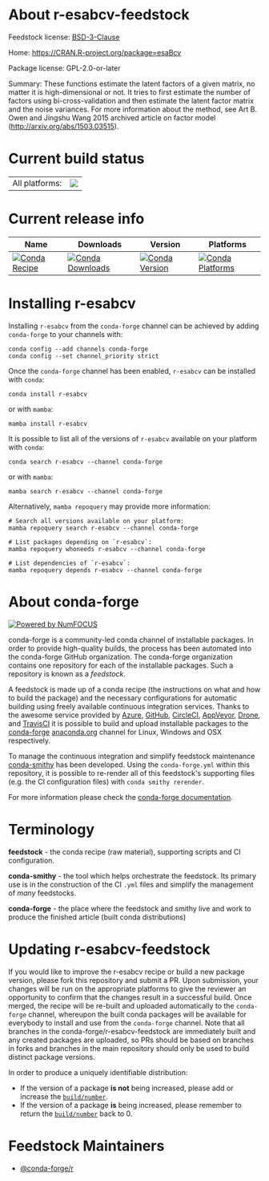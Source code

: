 About r-esabcv-feedstock
========================

Feedstock license: [BSD-3-Clause](https://github.com/conda-forge/r-esabcv-feedstock/blob/main/LICENSE.txt)

Home: https://CRAN.R-project.org/package=esaBcv

Package license: GPL-2.0-or-later

Summary: These functions estimate the latent factors of a given matrix, no matter it is high-dimensional or not. It tries to first estimate the number of factors using bi-cross-validation and then estimate the latent factor matrix and the noise variances. For more information about the method, see Art B. Owen and Jingshu Wang 2015 archived article on factor model (http://arxiv.org/abs/1503.03515).

Current build status
====================


<table><tr><td>All platforms:</td>
    <td>
      <a href="https://dev.azure.com/conda-forge/feedstock-builds/_build/latest?definitionId=5737&branchName=main">
        <img src="https://dev.azure.com/conda-forge/feedstock-builds/_apis/build/status/r-esabcv-feedstock?branchName=main">
      </a>
    </td>
  </tr>
</table>

Current release info
====================

| Name | Downloads | Version | Platforms |
| --- | --- | --- | --- |
| [![Conda Recipe](https://img.shields.io/badge/recipe-r--esabcv-green.svg)](https://anaconda.org/conda-forge/r-esabcv) | [![Conda Downloads](https://img.shields.io/conda/dn/conda-forge/r-esabcv.svg)](https://anaconda.org/conda-forge/r-esabcv) | [![Conda Version](https://img.shields.io/conda/vn/conda-forge/r-esabcv.svg)](https://anaconda.org/conda-forge/r-esabcv) | [![Conda Platforms](https://img.shields.io/conda/pn/conda-forge/r-esabcv.svg)](https://anaconda.org/conda-forge/r-esabcv) |

Installing r-esabcv
===================

Installing `r-esabcv` from the `conda-forge` channel can be achieved by adding `conda-forge` to your channels with:

```
conda config --add channels conda-forge
conda config --set channel_priority strict
```

Once the `conda-forge` channel has been enabled, `r-esabcv` can be installed with `conda`:

```
conda install r-esabcv
```

or with `mamba`:

```
mamba install r-esabcv
```

It is possible to list all of the versions of `r-esabcv` available on your platform with `conda`:

```
conda search r-esabcv --channel conda-forge
```

or with `mamba`:

```
mamba search r-esabcv --channel conda-forge
```

Alternatively, `mamba repoquery` may provide more information:

```
# Search all versions available on your platform:
mamba repoquery search r-esabcv --channel conda-forge

# List packages depending on `r-esabcv`:
mamba repoquery whoneeds r-esabcv --channel conda-forge

# List dependencies of `r-esabcv`:
mamba repoquery depends r-esabcv --channel conda-forge
```


About conda-forge
=================

[![Powered by
NumFOCUS](https://img.shields.io/badge/powered%20by-NumFOCUS-orange.svg?style=flat&colorA=E1523D&colorB=007D8A)](https://numfocus.org)

conda-forge is a community-led conda channel of installable packages.
In order to provide high-quality builds, the process has been automated into the
conda-forge GitHub organization. The conda-forge organization contains one repository
for each of the installable packages. Such a repository is known as a *feedstock*.

A feedstock is made up of a conda recipe (the instructions on what and how to build
the package) and the necessary configurations for automatic building using freely
available continuous integration services. Thanks to the awesome service provided by
[Azure](https://azure.microsoft.com/en-us/services/devops/), [GitHub](https://github.com/),
[CircleCI](https://circleci.com/), [AppVeyor](https://www.appveyor.com/),
[Drone](https://cloud.drone.io/welcome), and [TravisCI](https://travis-ci.com/)
it is possible to build and upload installable packages to the
[conda-forge](https://anaconda.org/conda-forge) [anaconda.org](https://anaconda.org/)
channel for Linux, Windows and OSX respectively.

To manage the continuous integration and simplify feedstock maintenance
[conda-smithy](https://github.com/conda-forge/conda-smithy) has been developed.
Using the ``conda-forge.yml`` within this repository, it is possible to re-render all of
this feedstock's supporting files (e.g. the CI configuration files) with ``conda smithy rerender``.

For more information please check the [conda-forge documentation](https://conda-forge.org/docs/).

Terminology
===========

**feedstock** - the conda recipe (raw material), supporting scripts and CI configuration.

**conda-smithy** - the tool which helps orchestrate the feedstock.
                   Its primary use is in the construction of the CI ``.yml`` files
                   and simplify the management of *many* feedstocks.

**conda-forge** - the place where the feedstock and smithy live and work to
                  produce the finished article (built conda distributions)


Updating r-esabcv-feedstock
===========================

If you would like to improve the r-esabcv recipe or build a new
package version, please fork this repository and submit a PR. Upon submission,
your changes will be run on the appropriate platforms to give the reviewer an
opportunity to confirm that the changes result in a successful build. Once
merged, the recipe will be re-built and uploaded automatically to the
`conda-forge` channel, whereupon the built conda packages will be available for
everybody to install and use from the `conda-forge` channel.
Note that all branches in the conda-forge/r-esabcv-feedstock are
immediately built and any created packages are uploaded, so PRs should be based
on branches in forks and branches in the main repository should only be used to
build distinct package versions.

In order to produce a uniquely identifiable distribution:
 * If the version of a package **is not** being increased, please add or increase
   the [``build/number``](https://docs.conda.io/projects/conda-build/en/latest/resources/define-metadata.html#build-number-and-string).
 * If the version of a package **is** being increased, please remember to return
   the [``build/number``](https://docs.conda.io/projects/conda-build/en/latest/resources/define-metadata.html#build-number-and-string)
   back to 0.

Feedstock Maintainers
=====================

* [@conda-forge/r](https://github.com/orgs/conda-forge/teams/r/)

